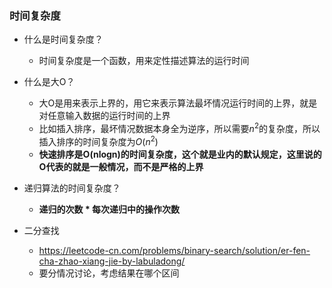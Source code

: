 

### 时间复杂度

- 什么是时间复杂度？
  - 时间复杂度是一个函数，用来定性描述算法的运行时间
- 什么是大O？
  - 大O是用来表示上界的，用它来表示算法最坏情况运行时间的上界，就是对任意输入数据的运行时间的上界
  - 比如插入排序，最坏情况数据本身全为逆序，所以需要$n^2$的复杂度，所以插入排序的时间复杂度为$O(n^2)$
  - **快速排序是O(nlogn)的时间复杂度，这个就是业内的默认规定，这里说的O代表的就是一般情况，而不是严格的上界**

- 递归算法的时间复杂度？
  - **递归的次数 \* 每次递归中的操作次数**

- 二分查找
  - https://leetcode-cn.com/problems/binary-search/solution/er-fen-cha-zhao-xiang-jie-by-labuladong/
  - 要分情况讨论，考虑结果在哪个区间


